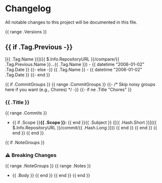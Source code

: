 # Changelog

All notable changes to this project will be documented in this file.

{{ range .Versions }}
## {{ if .Tag.Previous -}}
[{{ .Tag.Name }}]({{ $.Info.RepositoryURL }}/compare/{{ .Tag.Previous.Name }}...{{ .Tag.Name }}) - {{ datetime "2006-01-02" .Tag.Date }}
{{- else -}}
{{ .Tag.Name }} - {{ datetime "2006-01-02" .Tag.Date }}
{{- end }}

{{ if .CommitGroups }}
{{ range .CommitGroups }}
{{- /* Skip noisy groups here if you want (e.g., Chores) */ -}}
{{- if ne .Title "Chores" }}
### {{ .Title }}
{{ range .Commits }}
- {{ if .Scope }}**{{ .Scope }}:** {{ end }}{{ .Subject }} ([{{ .Hash.Short }}]({{ $.Info.RepositoryURL }}/commit/{{ .Hash.Long }}))
  {{ end }}
  {{ end }}
  {{ end }}
  {{ end }}

{{ if .NoteGroups }}
### ⚠️ Breaking Changes
{{ range .NoteGroups }}
{{ range .Notes }}
- {{ .Body }}
  {{ end }}
  {{ end }}
  {{ end }}
